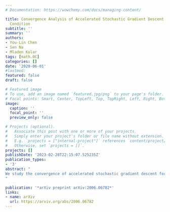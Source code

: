 ```yaml
---
# Documentation: https://wowchemy.com/docs/managing-content/

title: Convergence Analysis of Accelerated Stochastic Gradient Descent under the Growth
  Condition
subtitle: ''
summary: ''
authors:
- You-Lin Chen
- Sen Na
- Mladen Kolar
tags: [math.OC]
categories: []
date: '2020-06-01'
#lastmod:
featured: false
draft: false

# Featured image
# To use, add an image named `featured.jpg/png` to your page's folder.
# Focal points: Smart, Center, TopLeft, Top, TopRight, Left, Right, BottomLeft, Bottom, BottomRight.
image:
  caption: ''
  focal_point: ''
  preview_only: false

# Projects (optional).
#   Associate this post with one or more of your projects.
#   Simply enter your project's folder or file name without extension.
#   E.g. `projects = ["internal-project"]` references `content/project/deep-learning/index.md`.
#   Otherwise, set `projects = []`.
projects: []
publishDate: '2023-02-28T22:15:07.525235Z'
publication_types:
- '3'
abstract: "
We study the convergence of accelerated stochastic gradient descent for strongly convex objectives under the growth condition, which states that the variance of stochastic gradient is bounded by a multiplicative part that grows with the full gradient, and a constant additive part. Through the lens of the growth condition, we investigate four widely used accelerated methods: Nesterov’s accelerated method (NAM), robust momentum method (RMM), accelerated dual averaging method (ADAM), and implicit ADAM (iADAM). While these methods are known to improve the convergence rate of SGD under the condition that the stochastic gradient has bounded variance, it is not well understood how their convergence rates are affected by the multiplicative noise. In this paper, we show that these methods all converge to a neighborhood of the optimum with accelerated convergence rates (compared to SGD) even under the growth condition. In particular, NAM, RMM, iADAM enjoy acceleration only with a mild multiplicative noise, while ADAM enjoys acceleration even with a large multiplicative noise. Furthermore, we propose a generic tail-averaged scheme that allows the accelerated rates of ADAM and iADAM to nearly attain the theoretical lower bound (up to a logarithmic factor in the variance term).
"

publication: '*arXiv preprint arXiv:2006.06782*'
links:
- name: arXiv
  url: https://arxiv.org/abs/2006.06782
---
```

